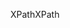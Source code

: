 <span data-ttu-id="be779-101">XPath</span><span class="sxs-lookup"><span data-stu-id="be779-101">XPath</span></span>